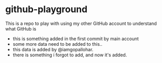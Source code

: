 # github-playground
This is a repo to play with using my other GitHub account to understand what GitHub is

- this is something added in the first commit by main account
- some more data need to be added to this..
- this data is added by @iamgopallohar.
- there is something i forgot to add, and now it's added.
